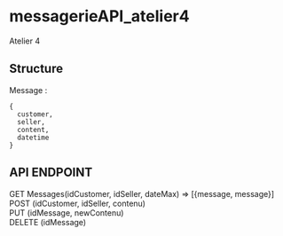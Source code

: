 # messagerieAPI_atelier4
Atelier 4

## Structure 
Message : 
```
{ 
  customer,
  seller,
  content,  
  datetime 
}
```

## API ENDPOINT
GET Messages(idCustomer, idSeller, dateMax) => [{message, message}]  
POST (idCustomer, idSeller, contenu)  
PUT (idMessage, newContenu)  
DELETE (idMessage)


